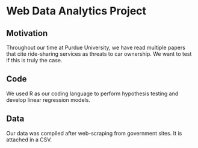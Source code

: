 # Web Data Analytics Project

## Motivation
Throughout our time at Purdue University, we have read multiple papers that cite ride-sharing services as threats to car ownership. We want to test if this is truly the case.

## Code 
We used R as our coding language to perform hypothesis testing and develop linear regression models.

## Data 
Our data was compiled after web-scraping from government sites. It is attached in a CSV.
